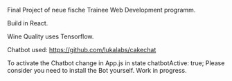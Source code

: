 Final Project of neue fische Trainee Web Development programm.

Build in React.

Wine Quality uses Tensorflow.

Chatbot used: https://github.com/lukalabs/cakechat

To activate the Chatbot change in App.js in state chatbotActive: true;
Please consider you need to install the Bot yourself. Work in progress.

